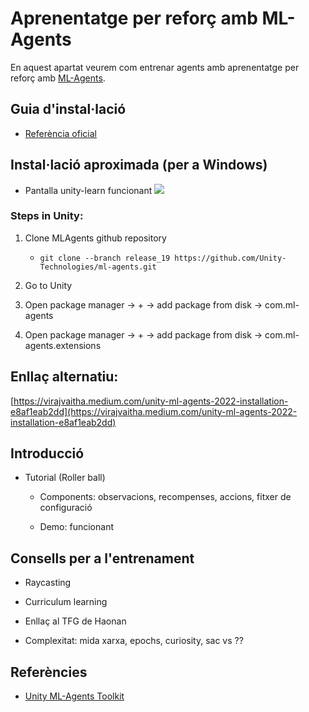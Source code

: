 # Aprenentatge per reforç amb ML-Agents

En aquest apartat veurem com entrenar agents amb aprenentatge per reforç amb [ML-Agents](https://github.com/Unity-Technologies/ml-agents).

## Guia d'instal·lació

- [Referència oficial](https://github.com/Unity-Technologies/ml-agents/blob/develop/docs/Installation.md)

## Instal·lació aproximada (per a Windows)



- Pantalla unity-learn funcionant
![](mlagentslearn.png)

### Steps in Unity: 

1. Clone MLAgents github repository 

   - `git clone --branch release_19 https://github.com/Unity-Technologies/ml-agents.git`

2. Go to Unity

3. Open package manager -> + -> add package from disk -> com.ml-agents

4. Open package manager -> + -> add package from disk -> com.ml-agents.extensions

## Enllaç alternatiu:

[https://virajvaitha.medium.com/unity-ml-agents-2022-installation-e8af1eab2dd](https://virajvaitha.medium.com/unity-ml-agents-2022-installation-e8af1eab2dd)

## Introducció

- Tutorial (Roller ball)

  - Components: observacions, recompenses, accions, fitxer de configuració

  - Demo: funcionant

## Consells per a l'entrenament

- Raycasting

- Curriculum learning

- Enllaç al TFG de Haonan

- Complexitat: mida xarxa, epochs, curiosity, sac vs ??

## Referències

- [Unity ML-Agents Toolkit](https://github.com/Unity-Technologies/ml-agents)
